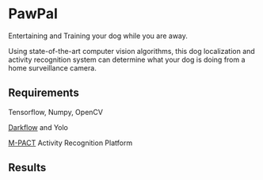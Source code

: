 # PawPal
Entertaining and Training your dog while you are away.

Using state-of-the-art computer vision algorithms, this dog localization and activity recognition system can determine what your dog is doing from a home surveillance camera.

## Requirements
Tensorflow, Numpy, OpenCV

[Darkflow](https://github.com/thtrieu/darkflow) and Yolo

[M-PACT](https://github.com/MichiganCOG/M-PACT) Activity Recognition Platform


## Results

